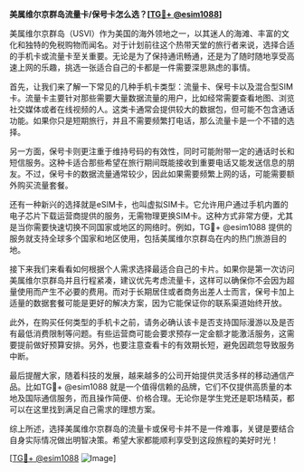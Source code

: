 **美属维尔京群岛流量卡/保号卡怎么选？[[TG💪+ @esim1088](https://t.me/s/esim1088)]**

美属维尔京群岛（USVI）作为美国的海外领地之一，以其迷人的海滩、丰富的文化和独特的免税购物而闻名。对于计划前往这个热带天堂的旅行者来说，选择合适的手机卡或流量卡至关重要。无论是为了保持通讯畅通，还是为了随时随地享受高速上网的乐趣，挑选一张适合自己的卡都是一件需要深思熟虑的事情。

首先，让我们来了解一下常见的几种手机卡类型：流量卡、保号卡以及混合型SIM卡。流量卡主要针对那些需要大量数据流量的用户，比如经常需要查看地图、浏览社交媒体或者在线视频的人。这类卡通常会提供较大的数据包，但可能不包含通话功能。如果你只是短期旅行，并且不需要频繁打电话，那么流量卡是一个不错的选择。

另一方面，保号卡则更注重于维持号码的有效性，同时可能附带一定的通话时长和短信服务。这种卡适合那些希望在旅行期间既能接收到重要电话又能发送信息的朋友。不过，保号卡的数据流量通常较少，因此如果需要频繁上网的话，可能需要额外购买流量套餐。

还有一种新兴的选择就是eSIM卡，也叫虚拟SIM卡。它允许用户通过手机内置的电子芯片下载运营商提供的服务，无需物理更换SIM卡。这种方式非常方便，尤其是当你需要快速切换不同国家或地区的网络时。例如，TG💪+ @esim1088 提供的服务就支持全球多个国家和地区使用，包括美属维尔京群岛在内的热门旅游目的地。

接下来我们来看看如何根据个人需求选择最适合自己的卡片。如果你是第一次访问美属维尔京群岛并且行程紧凑，建议优先考虑流量卡，这样可以确保你不会因为超量使用而产生不必要的费用。而对于长期居住或者商务出差人士而言，保号卡加上适量的数据套餐可能是更好的解决方案，因为它能保证你的联系渠道始终开放。

此外，在购买任何类型的手机卡之前，请务必确认该卡是否支持国际漫游以及是否有最低消费限制等问题。有些运营商可能会要求预存一定金额才能激活服务，这需要提前做好预算安排。另外，也要注意查看卡的有效期长短，避免因疏忽导致服务中断。

最后提醒大家，随着科技的发展，越来越多的公司开始提供灵活多样的移动通信产品。比如TG💪+ @esim1088 就是一个值得信赖的品牌，它们不仅提供高质量的本地及国际通信服务，而且操作简便、价格合理。无论你是学生党还是职场精英，都可以在这里找到满足自己需求的理想方案。

综上所述，选择美属维尔京群岛的流量卡或保号卡并不是一件难事，关键是要结合自身实际情况做出明智决策。希望大家都能顺利享受到这段旅程的美好时光！

[[TG💪+ @esim1088](https://t.me/s/esim1088) ![Image](https://i.postimg.cc/4NQfJmqS/Snipaste-2025-05-13-00-14-12.png)]